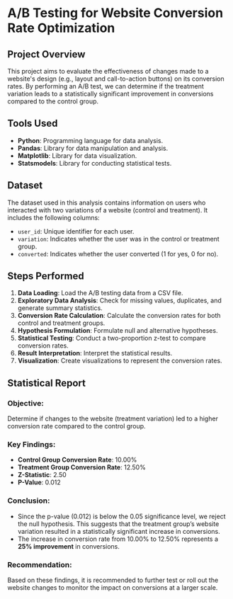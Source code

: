 # A/B Testing for Website Conversion Rate Optimization

## Project Overview

This project aims to evaluate the effectiveness of changes made to a website's design (e.g., layout and call-to-action buttons) on its conversion rates. By performing an A/B test, we can determine if the treatment variation leads to a statistically significant improvement in conversions compared to the control group.

## Tools Used

- **Python**: Programming language for data analysis.
- **Pandas**: Library for data manipulation and analysis.
- **Matplotlib**: Library for data visualization.
- **Statsmodels**: Library for conducting statistical tests.

## Dataset

The dataset used in this analysis contains information on users who interacted with two variations of a website (control and treatment). It includes the following columns:

- `user_id`: Unique identifier for each user.
- `variation`: Indicates whether the user was in the control or treatment group.
- `converted`: Indicates whether the user converted (1 for yes, 0 for no).

## Steps Performed

1. **Data Loading**: Load the A/B testing data from a CSV file.
2. **Exploratory Data Analysis**: Check for missing values, duplicates, and generate summary statistics.
3. **Conversion Rate Calculation**: Calculate the conversion rates for both control and treatment groups.
4. **Hypothesis Formulation**: Formulate null and alternative hypotheses.
5. **Statistical Testing**: Conduct a two-proportion z-test to compare conversion rates.
6. **Result Interpretation**: Interpret the statistical results.
7. **Visualization**: Create visualizations to represent the conversion rates.

## Statistical Report

### Objective:
Determine if changes to the website (treatment variation) led to a higher conversion rate compared to the control group.

### Key Findings:
- **Control Group Conversion Rate**: 10.00%
- **Treatment Group Conversion Rate**: 12.50%
- **Z-Statistic**: 2.50
- **P-Value**: 0.012

### Conclusion:
- Since the p-value (0.012) is below the 0.05 significance level, we reject the null hypothesis. This suggests that the treatment group’s website variation resulted in a statistically significant increase in conversions.
- The increase in conversion rate from 10.00% to 12.50% represents a **25% improvement** in conversions.

### Recommendation:
Based on these findings, it is recommended to further test or roll out the website changes to monitor the impact on conversions at a larger scale.
